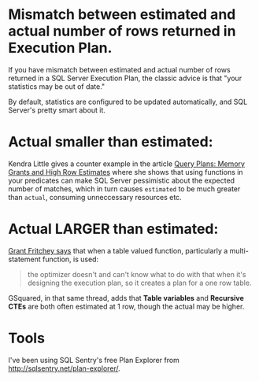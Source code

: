 # Mismatch between estimated and actual number of rows returned in Execution Plan.

If you have mismatch between estimated and actual number of rows returned in a SQL Server Execution Plan, the classic advice is that "your statistics may be out of date."

By default, statistics are configured to be updated automatically, and SQL Server's pretty smart about it. 



# Actual smaller than estimated:

Kendra Little gives a counter example in the article [Query Plans: Memory Grants and High Row Estimates](https://www.brentozar.com/archive/2013/08/query-plans-what-happens-when-row-estimates-get-high/) where she shows that using functions in your predicates can make SQL Server pessimistic about the expected number of matches, which in turn causes `estimated` to be much greater than `actual`, consuming unneccessary resources etc.


# Actual LARGER than estimated:

[Grant Fritchey says](http://www.sqlservercentral.com/Forums/Topic513086-360-1.aspx) that when  a table valued function, particularly a multi-statement function, is used:

> the optimizer doesn't and can't know what to do with that when it's designing the execution plan, so it creates a plan for a one row table.


GSquared, in that same thread, adds that **Table variables** and **Recursive CTEs** are both often estimated at 1 row, though the actual may be higher.



# Tools

I've been using SQL Sentry's free Plan Explorer from http://sqlsentry.net/plan-explorer/.

